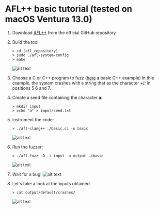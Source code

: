 # AFL++ basic tutorial (tested on macOS Ventura 13.0)

1. Download [AFL++](https://github.com/AFLplusplus/AFLplusplus) from the official GitHub repository
2. Build the tool:
     ```
   > cd [afl_repository] 
   > sudo ./afl-system-config
   > make
   ```
   ![alt text](./images/1.png)
3. Choose a C or C++ program to fuzz ([here](./basic.cc) a basic C++ example)
In this example, the system crashes with a string that as the character *+]:* in positions 5 6 and 7.
4. Create a seed file containing the character **a**:
    ```
    > mkdir input
    > echo "a" > input/seed.txt
    ```
5. Instrument the code:
    ```
    > ./afl-clang++ ./basic.cc -o basic
    ``` 
    ![alt text](./images/5.png)
6. Run the fuzzer:
    ``` 
    > ./afl-fuzz -D -i input -o output ./basic
    ``` 
    ![alt text](./images/6.png)

7. Wait for a bug!
    ![alt text](./images/7.png)

8. Let's take a look at the inputs obtained
    ```
    > cat output/default/crashes/
    ```
    ![alt text](./images/8.png)

